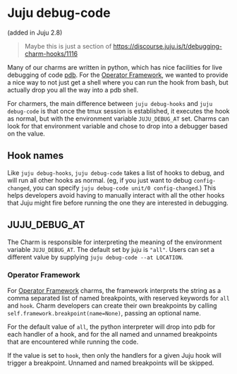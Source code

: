 # Juju debug-code
(added in Juju 2.8)

>Maybe this is just a section of https://discourse.juju.is/t/debugging-charm-hooks/1116

Many of our charms are written in python, which has nice facilities for live debugging of code [pdb](https://docs.python.org/3/library/pdb.html). For the [Operator Framework](https://github.com/canonical/operator), we wanted to provide a nice way to not just get a shell where you can run the hook from bash, but actually drop you all the way into a pdb shell.

For charmers, the main difference between `juju debug-hooks` and `juju debug-code` is that once the tmux session is established, it executes the hook as normal, but with the environment variable `JUJU_DEBUG_AT` set. Charms can look for that environment variable and chose to drop into a debugger based on the value.

## Hook names

Like `juju debug-hooks`, `juju debug-code` takes a list of hooks to debug, and will run all other hooks as normal. (eg, if you just want to debug `config-changed`, you can specify `juju debug-code unit/0 config-changed`.) This helps developers avoid having to manually interact with all the other hooks that Juju might fire before running the one they are interested in debugging.

## JUJU_DEBUG_AT

The Charm is responsible for interpreting the meaning of the environment variable `JUJU_DEBUG_AT`.  The default set by juju is `"all"`. Users can set a different value by supplying `juju debug-code --at LOCATION`.

### Operator Framework
For [Operator Framework](https://github.com/canonical/operator) charms, the framework interprets the string as a comma separated list of named breakpoints, with reserved keywords for `all` and `hook`.  Charm developers can create their own breakpoints by calling `self.framework.breakpoint(name=None)`, passing an optional name.

For the default value of `all`, the python interpreter will drop into pdb for each handler of a hook, and for the all named and unnamed breakpoints that are encountered while running the code.

If the value is set to `hook`, then only the handlers for a given Juju hook will trigger a breakpoint. Unnamed and named breakpoints will be skipped.
